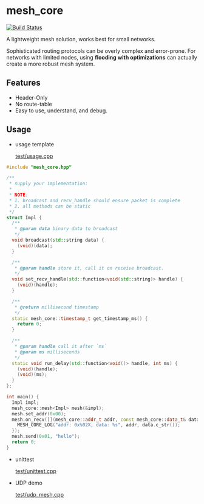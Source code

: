 # mesh_core

[![Build Status](https://github.com/shuai132/mesh_core/workflows/CI/badge.svg)](https://github.com/shuai132/mesh_core/actions?workflow=CI)

A lightweight mesh solution, works best for small networks.

Sophisticated routing protocols can be overly complex and error-prone. For networks with limited nodes, using **flooding
with optimizations**  can actually create a more robust mesh system.

## Features

* Header-Only
* No route-table
* Easy to use, understand, and debug.

## Usage

* usage template

  [test/usage.cpp](test/usage.cpp)

```c++
#include "mesh_core.hpp"

/**
 * supply your implementation:
 *
 * NOTE:
 * 1. broadcast and recv_handle should ensure packet is complete
 * 2. all methods can be static
 */
struct Impl {
  /**
   * @param data binary data to broadcast
   */
  void broadcast(std::string data) {
    (void)(data);
  }

  /**
   * @param handle store it, call it on receive broadcast.
   */
  void set_recv_handle(std::function<void(std::string)> handle) {
    (void)(handle);
  }

  /**
   * @return millisecond timestamp
   */
  static mesh_core::timestamp_t get_timestamp_ms() {
    return 0;
  }

  /**
   * @param handle call it after `ms`
   * @param ms milliseconds
   */
  static void run_delay(std::function<void()> handle, int ms) {
    (void)(handle);
    (void)(ms);
  }
};

int main() {
  Impl impl;
  mesh_core::mesh<Impl> mesh(&impl);
  mesh.set_addr(0x00);
  mesh.on_recv([](mesh_core::addr_t addr, const mesh_core::data_t& data) {
    MESH_CORE_LOG("addr: 0x%02X, data: %s", addr, data.c_str());
  });
  mesh.send(0x01, "hello");
  return 0;
}
```

* unittest

  [test/unittest.cpp](test/unittest.cpp)

* UDP demo

  [test/udp_mesh.cpp](test/udp_mesh.cpp)
